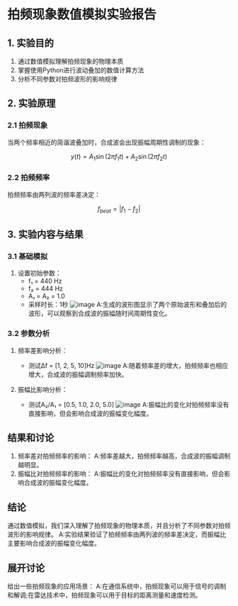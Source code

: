 # 拍频现象数值模拟实验报告

## 1. 实验目的
1. 通过数值模拟理解拍频现象的物理本质
2. 掌握使用Python进行波动叠加的数值计算方法
3. 分析不同参数对拍频波形的影响规律

## 2. 实验原理
### 2.1 拍频现象
当两个频率相近的简谐波叠加时，合成波会出现振幅周期性调制的现象：

$$
y(t) = A_1\sin(2\pi f_1 t) + A_2\sin(2\pi f_2 t)
$$

### 2.2 拍频频率
拍频频率由两列波的频率差决定：

$$
f_{beat} = |f_1 - f_2|
$$


## 3. 实验内容与结果

### 3.1 基础模拟
1. 设置初始参数：
   - f₁ = 440 Hz
   - f₂ = 444 Hz 
   - A₁ = A₂ = 1.0
   - 采样时长：1秒
![image](https://github.com/user-attachments/assets/b50883a4-7ee1-40a6-aefb-fae4bacd2b0f)
A:生成的波形图显示了两个原始波形和叠加后的波形，可以观察到合成波的振幅随时间周期性变化。

### 3.2 参数分析
1. 频率差影响分析：
   
   - 测试Δf = [1, 2, 5, 10]Hz
![image](https://github.com/user-attachments/assets/aac5951b-8ab8-4207-9ae1-828a51255c7f)
A:随着频率差的增大，拍频频率也相应增大，合成波的振幅调制频率加快。

2. 振幅比影响分析：
   
   - 测试A₂/A₁ = [0.5, 1.0, 2.0, 5.0]
![image](https://github.com/user-attachments/assets/20d69d69-e15f-4da5-a808-103f3df108b7)
A:振幅比的变化对拍频频率没有直接影响，但会影响合成波的振幅变化幅度。

## 结果和讨论
1. 频率差对拍频频率的影响：
A:频率差越大，拍频频率越高，合成波的振幅调制越明显。
2. 振幅比对拍频频率的影响：
A:振幅比的变化对拍频频率没有直接影响，但会影响合成波的振幅变化幅度。
## 结论
通过数值模拟，我们深入理解了拍频现象的物理本质，并且分析了不同参数对拍频波形的影响规律。
A:实验结果验证了拍频频率由两列波的频率差决定，而振幅比主要影响合成波的振幅变化幅度。
## 展开讨论
给出一些拍频现象的应用场景：
A:在通信系统中，拍频现象可以用于信号的调制和解调;在雷达技术中，拍频现象可以用于目标的距离测量和速度检测。
